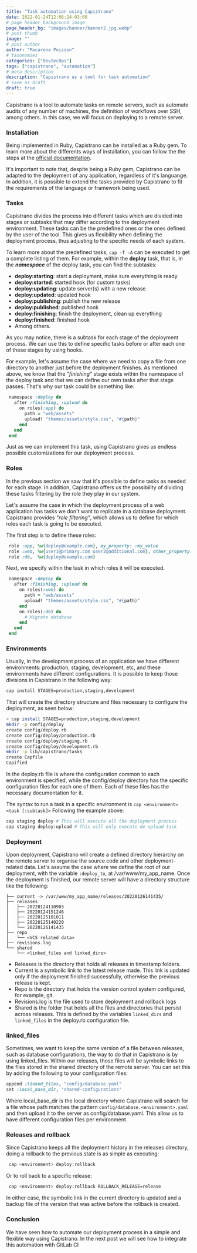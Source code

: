 ```yaml
---
title: "Task automation using Capistrano"
date: 2022-01-24T12:06:24-03:00
# page header background image
page_header_bg: "images/banner/banner2.jpg.webp"
# post thumb
image: ""
# post author
author: "Macarena Poisson"
# taxonomies
categories: ["DevSecOps"]
tags: ["capistrano", "automation"]
# meta description
description: "Capistrano as a tool for task automation"
# save as draft
draft: true
---
```


Capistrano is a tool to automate tasks on remote servers, such as automate audits of any number of machines, the definition of workflows over SSH, among others.
In this case, we will focus on deploying to a remote server.

### Installation

Being implemented in Ruby, Capistrano can be installed as a Ruby gem. To learn more about the differents ways of installation, you can follow the the steps at the [official documentation](https://capistranorb.com/documentation/getting-started/installation/).

It's important to note that, despite being a Ruby gem, Capistrano can be adapted to the deployment of any application, regardless of it's languange. In addition, it is possible to extend the tasks provided by Capistrano to fit the requirements of the language or framework being used.

### Tasks

Capistrano divides the process into different tasks which are divided into stages or subtasks that may differ according to the deployment environment. These tasks can be the predefined ones or the ones defined by the user of the tool. This gives us flexibility when defining the deployment process, thus adjusting to the specific needs of each system.

To learn more about the predefined tasks, `cap -T -A` can be executed to get a complete listing of them. For example, within the **deploy** task, that is, in the **_namespace_** of the deploy task, you can find the subtasks:

- **deploy:starting**: start a deployment, make sure everything is ready
- **deploy:started**: started hook (for custom tasks)
- **deploy:updating**: update server(s) with a new release
- **deploy:updated**: updated hook
- **deploy:publishing**: publish the new release
- **deploy:published**: published hook
- **deploy:finishing**: finish the deployment, clean up everything
- **deploy:finished**: finished hook
- Among others.

As you may notice, there is a subtask for each stage of the deployment process. We can use this to define specific tasks before or after each one of these stages by using hooks.

For example, let's assume the case where we need to copy a file from one directory to another just before the deployment finishes. As mentioned above, we know that the _"finishing"_ stage exists within the namespace of the deploy task and that we can define our own tasks after that stage passes. That's why our task could be something like:

```ruby
 namespace :deploy do
   after :finishing, :upload do
     on roles(:app) do
       path = "web/assets"
       upload! "themes/assets/style.css", "#{path}"
     end
   end
 end
```

Just as we can implement this task, using Capistrano gives us endless possible customizations for our deployment process.

### Roles

In the previous section we saw that it's possible to define tasks as needed for each stage. In addition, Capistrano offers us the possibility of dividing these tasks filtering by the role they play in our system.

Let's assume the case in which the deployment process of a web application has tasks we don't want to replicate in a database deployment. Capistrano provides _"role filtering"_, which allows us to define for which roles each task is going to be executed.

The first step is to define these roles:

```ruby
 role :app, %w{deploy@example.com}, my_property: :my_value
 role :web, %w{user1@primary.com user2@additional.com}, other_property: :other_value
 role :db,  %w{deploy@example.com}
```

Next, we specify within the task in which roles it will be executed.

```ruby
 namespace :deploy do
   after :finishing, :upload do
     on roles(:web) do
       path = "web/assets"
       upload! "themes/assets/style.css", "#{path}"
     end
     on roles(:db) do
       # Migrate database
     end
   end
 end
```

### Environments

Usually, in the development process of an application we have different environments: production, staging, development, etc, and these environments have different configurations. It is possible to keep those divisions in Capistrano in the following way:

```sh
cap install STAGES=production,staging,development
```

That will create the directory structure and files necessary to configure the deployment, as seen below:

```sh
> cap install STAGES=production,staging,development
mkdir -p config/deploy
create config/deploy.rb
create config/deploy/production.rb
create config/deploy/staging.rb
create config/deploy/development.rb
mkdir -p lib/capistrano/tasks
create Capfile
Capified
```

In the deploy.rb file is where the configuration common to each environment is specified, while the config/deploy directory has the specific configuration files for each one of them. Each of these files has the necessary documentation for it.

The syntax to run a task in a specific environment is `cap <environment> <task [:subtask]>`
Following the example above:

```sh
cap staging deploy # This will execute all the deployment process
cap staging deploy:upload # This will only execute de upload task
```

### Deployment

Upon deployment, Capistrano will create a defined directory hierarchy on the remote server to organise the source code and other deployment-related data. Let's assume the case where we define the root of our deployment, with the variable `:deploy_to`, at /var/www/my_app_name. Once the deployment is finished, our remote server will have a directory structure like the following:

```console
├── current -> /var/www/my_app_name/releases/20220126141435/
├── releases
│   ├── 20220124110903
│   ├── 20220124151246
│   ├── 20220125101011
│   ├── 20220125140220
│   └── 20220126141435
├── repo
│   └── <VCS related data>
├── revisions.log
└── shared
    └── <linked_files and linked_dirs>
```

- Releases is the directory that holds all releases in timestamp folders.
- Current is a symbolic link to the latest release made. This link is updated only if the deployment finished successfully, otherwise the previous release is kept.
- Repo is the directory that holds the version control system configured, for example, git.
- Revisions.log is the file used to store deployment and rollback logs
- Shared is the folder that holds all the files and directories that persist across releases. This is defined by the variables `linked_dirs` and `linked_files` in the deploy.rb configuration file.

### linked_files

Sometimes, we want to keep the same version of a file between releases, such as database configurations, the way to do that in Capistrano is by using linked_files. Within our releases, those files will be symbolic links to the files stored in the shared directory of the remote server. You can set this by adding the following to your configuration files:

```ruby
append :linked_files, "config/database.yaml"
set :local_base_dir, "shared-configurations"
```

Where local_base_dir is the local directory where Capistrano will search for a file whose path matches the pattern `config/database.<environment>.yaml` and then upload it to the server as config/database.yaml. This allow us to have different configuration files per environment.

### Releases and rollback

Since Capistrano keeps all the deployment history in the releases directory, doing a rollback to the previous state is as simple as executing:

```sh
 cap <environment> deploy:rollback
```

Or to roll back to a specific release:

```sh
 cap <environment> deploy:rollback ROLLBACK_RELEASE=release
```

In either case, the symbolic link in the current directory is updated and a backup file of the version that was active before the rollback is created.

### Conclusion

We have seen how to automate our deployment process in a simple and flexible way using Capistrano. In the next post we will see how to integrate this automation with GitLab CI
